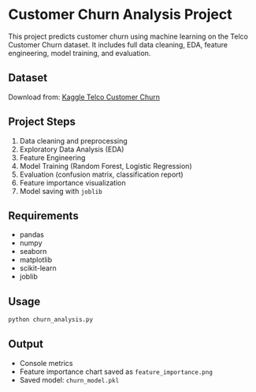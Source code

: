 
# Customer Churn Analysis Project

This project predicts customer churn using machine learning on the Telco Customer Churn dataset. It includes full data cleaning, EDA, feature engineering, model training, and evaluation.

## Dataset
Download from: [Kaggle Telco Customer Churn](https://www.kaggle.com/datasets/blastchar/telco-customer-churn)

## Project Steps
1. Data cleaning and preprocessing
2. Exploratory Data Analysis (EDA)
3. Feature Engineering
4. Model Training (Random Forest, Logistic Regression)
5. Evaluation (confusion matrix, classification report)
6. Feature importance visualization
7. Model saving with `joblib`

## Requirements
- pandas
- numpy
- seaborn
- matplotlib
- scikit-learn
- joblib

## Usage
```bash
python churn_analysis.py
```

## Output
- Console metrics
- Feature importance chart saved as `feature_importance.png`
- Saved model: `churn_model.pkl`
